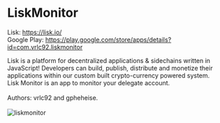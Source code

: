 # LiskMonitor

Lisk: https://lisk.io/
<br />
Google Play: https://play.google.com/store/apps/details?id=com.vrlc92.liskmonitor

Lisk is a platform for decentralized applications & sidechains written in JavaScript! Developers can build, publish, distribute and monetize their applications within our custom built crypto-currency powered system.
<br />
Lisk Monitor is an app to monitor your delegate account.
<br />
<br />
Authors: vrlc92 and gpheheise.
<br />
<br />
![liskmonitor](https://cloud.githubusercontent.com/assets/937766/16589364/2ffd7a48-42a9-11e6-8029-cf4d436e5f09.gif)

